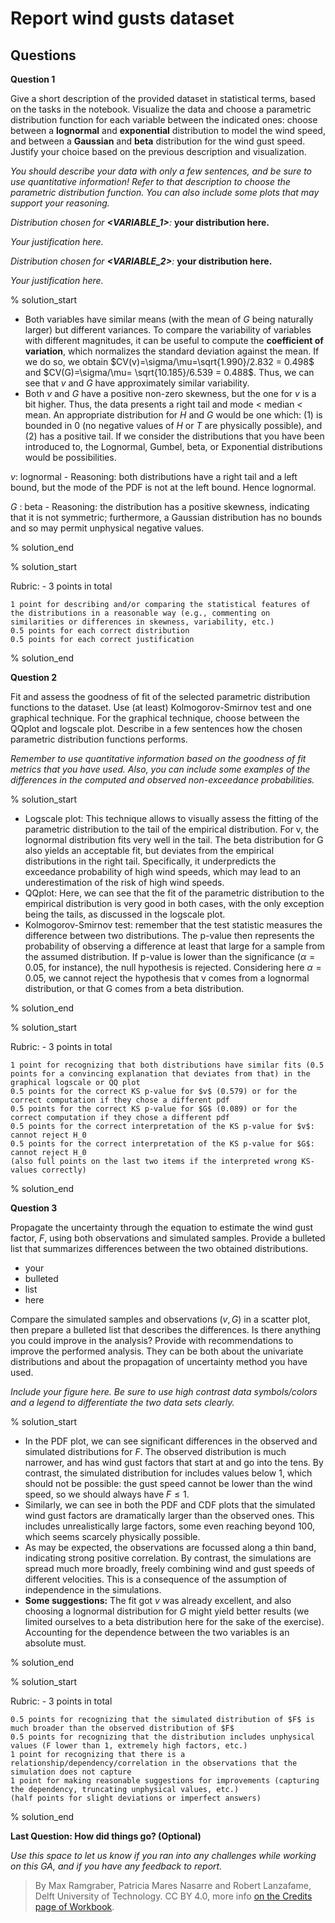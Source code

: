 # Report wind gusts dataset

## Questions

**Question 1**

Give a short description of the provided dataset in statistical terms, based on the tasks in the notebook. Visualize the data and choose a parametric distribution function for each variable between the indicated ones: choose between a **lognormal** and **exponential** distribution to model the wind speed, and between a **Gaussian** and **beta** distribution for the wind gust speed. Justify your choice based on the previous description and visualization. 

_You should describe your data with only a few sentences, and be sure to use quantitative information! Refer to that description to choose the parametric distribution function. You can also include some plots that may support your reasoning._

_Distribution chosen for **<VARIABLE_1>**:_ **your distribution here.**

_Your justification here._

_Distribution chosen for **<VARIABLE_2>**:_ **your distribution here.**

_Your justification here._

% solution_start

- Both variables have similar means (with the mean of $G$ being naturally larger) but different variances. To compare the variability of variables with different magnitudes, it can be useful to compute the **coefficient of variation**, which normalizes the standard deviation against the mean. If we do so, we obtain $CV(v)=\sigma/\mu=\sqrt{1.990}/2.832 = 0.498$ and $CV(G)=\sigma/\mu= \sqrt{10.185}/6.539 = 0.488$. Thus, we can see that $v$ and $G$ have approximately similar variability.
- Both $v$ and $G$ have a positive non-zero skewness, but the one for $v$ is a bit higher. Thus, the data presents a right tail and mode < median < mean. An appropriate distribution for $H$ and $G$ would be one which: (1) is bounded in 0 (no negative values of $H$ or $T$ are physically possible), and (2) has a positive tail. If we consider the distributions that you have been introduced to, the Lognormal, Gumbel, beta, or Exponential distributions would be possibilities.

$v$: lognormal - Reasoning: both distributions have a right tail and a left bound, but the mode of the PDF is not at the left bound. Hence lognormal.

$G$ : beta - Reasoning: the distribution has a positive skewness, indicating that it is not symmetric; furthermore, a Gaussian distribution has no bounds and so may permit unphysical negative values.

% solution_end

% solution_start

Rubric: - 3 points in total

    1 point for describing and/or comparing the statistical features of the distributions in a reasonable way (e.g., commenting on similarities or differences in skewness, variability, etc.)
    0.5 points for each correct distribution
    0.5 points for each correct justification

% solution_end

**Question 2**

Fit and assess the goodness of fit of the selected parametric distribution functions to the dataset. Use (at least) Kolmogorov-Smirnov test and one graphical technique. For the graphical technique, choose between the QQplot and logscale plot. Describe in a few sentences how the chosen parametric distribution functions performs.

_Remember to use quantitative information based on the goodness of fit metrics that you have used. Also, you can include some examples of the differences in the computed and observed non-exceedance probabilities._

% solution_start

- Logscale plot: This technique allows to visually assess the fitting of the parametric distribution to the tail of the empirical distribution. For v, the lognormal distribution fits very well in the tail. The beta distribution for G also yields an acceptable fit, but deviates from the empirical distributions in the right tail. Specifically, it underpredicts the exceedance probability of high wind speeds, which may lead to an underestimation of the risk of high wind speeds.
- QQplot: Here, we can see that the fit of the parametric distribution to the empirical distribution is very good in both cases, with the only exception being the tails, as discussed in the logscale plot.
- Kolmogorov-Smirnov test: remember that the test statistic measures the difference between two distributions. The p-value then represents the probability of observing a difference at least that large for a sample from the assumed distribution. If p-value is lower than the significance ($\alpha = 0.05$, for instance), the null hypothesis is rejected. Considering here $\alpha = 0.05$, we cannot reject the hypothesis that v comes from a lognormal distribution, or that G comes from a beta distribution.

% solution_end

% solution_start

Rubric: - 3 points in total

    1 point for recognizing that both distributions have similar fits (0.5 points for a convincing explanation that deviates from that) in the graphical logscale or QQ plot
    0.5 points for the correct KS p-value for $v$ (0.579) or for the correct computation if they chose a different pdf 
    0.5 points for the correct KS p-value for $G$ (0.089) or for the correct computation if they chose a different pdf
    0.5 points for the correct interpretation of the KS p-value for $v$: cannot reject H_0
    0.5 points for the correct interpretation of the KS p-value for $G$: cannot reject H_0
    (also full points on the last two items if the interpreted wrong KS-values correctly)
 
% solution_end

**Question 3**

Propagate the uncertainty through the equation to estimate the wind gust factor, $F$, using both observations and simulated samples. Provide a bulleted list that summarizes differences between the two obtained distributions.

- your
- bulleted
- list
- here

Compare the simulated samples and observations $(v,G)$ in a scatter plot, then prepare a bulleted list that describes the differences. Is there anything you could improve in the analysis? Provide with recommendations to improve the performed analysis. They can be both about the univariate distributions and about the propagation of uncertainty method you have used.

_Include your figure here. Be sure to use high contrast data symbols/colors and a legend to differentiate the two data sets clearly._

% solution_start

- In the PDF plot, we can see significant differences in the observed and simulated distributions for $F$. The observed distribution is much narrower, and has wind gust factors that start at and go into the tens. By contrast, the simulated distribution for includes values below $1$, which should not be possible: the gust speed cannot be lower than the wind speed, so we should always have $F \leq 1$.
- Similarly, we can see in both the PDF and CDF plots that the simulated wind gust factors are dramatically larger than the observed ones. This includes unrealistically large factors, some even reaching beyond 100, which seems scarcely physically possible.
- As may be expected, the observations are focussed along a thin band, indicating strong positive correlation. By contrast, the simulations are spread much more broadly, freely combining wind and gust speeds of different velocities. This is a consequence of the assumption of independence in the simulations.
- **Some suggestions:** The fit got $v$ was already excellent, and also choosing a lognormal distribution for $G$ might yield better results (we limited ourselves to a beta distribution here for the sake of the exercise). Accounting for the dependence between the two variables is an absolute must. 

% solution_end

% solution_start

Rubric: - 3 points in total

    0.5 points for recognizing that the simulated distribution of $F$ is much broader than the observed distribution of $F$
    0.5 points for recognizing that the distribution includes unphysical values (F lower than 1, extremely high factors, etc.)
    1 point for recognizing that there is a relationship/dependency/correlation in the observations that the simulation does not capture
    1 point for making reasonable suggestions for improvements (capturing the dependency, truncating unphysical values, etc.)
    (half points for slight deviations or imperfect answers)
 
% solution_end


**Last Question: How did things go? (Optional)**

_Use this space to let us know if you ran into any challenges while working on this GA, and if you have any feedback to report._

> By Max Ramgraber, Patricia Mares Nasarre and Robert Lanzafame, Delft University of Technology. CC BY 4.0, more info [on the Credits page of Workbook](https://mude.citg.tudelft.nl/workbook-2025/credits.html).
